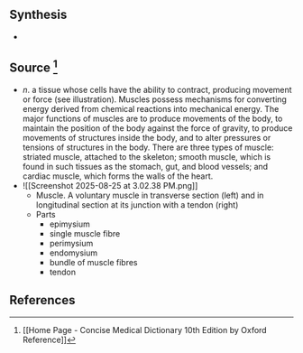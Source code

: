 ## Synthesis
- 
## Source [^1]
- $n$. a tissue whose cells have the ability to contract, producing movement or force (see illustration). Muscles possess mechanisms for converting energy derived from chemical reactions into mechanical energy. The major functions of muscles are to produce movements of the body, to maintain the position of the body against the force of gravity, to produce movements of structures inside the body, and to alter pressures or tensions of structures in the body. There are three types of muscle: striated muscle, attached to the skeleton; smooth muscle, which is found in such tissues as the stomach, gut, and blood vessels; and cardiac muscle, which forms the walls of the heart.
- ![[Screenshot 2025-08-25 at 3.02.38 PM.png]]
	- Muscle. A voluntary muscle in transverse section (left) and in longitudinal section at its junction with a tendon (right)
	- Parts
		- epimysium
		- single muscle fibre
		- perimysium
		- endomysium
		- bundle of muscle fibres
		- tendon
## References

[^1]: [[Home Page - Concise Medical Dictionary 10th Edition by Oxford Reference]]